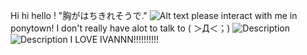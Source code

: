 Hi hi hello ! "胸がはちきれそうで."
![Alt text](https://media.discordapp.net/attachments/1390312570275102733/1390312608594264204/IMG-20250703-WA0014.jpg?ex=6867cd04&is=68667b84&hm=ba5c14135d8da110dfe86eb47ffe5b59c58a8f8ffa55f975bac9545a46525e1a&)
please interact with me in ponytown! I don't really have alot to talk to ( ＞Д＜；)
![Description](https://c.tenor.com/QrU-Kos6UMMAAAAC/tenor.gif) ![Description](https://media.tenor.com/NVhvN7vO3HEAAAAi/baby-ivan-baby-ivan-alnst.gif)
I LOVE IVANNN!!!!!!!!!!
